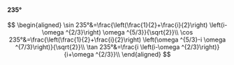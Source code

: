 #### 235°

$$
\begin{aligned}
\sin 235°&=\frac{\left(\frac{1}{2}+\frac{i}{2}\right) \left(i-\omega ^{2/3}\right) \omega ^{5/3}}{\sqrt{2}}\\
\cos 235°&=\frac{\left(\frac{1}{2}+\frac{i}{2}\right) \left(\omega ^{5/3}-i \omega ^{7/3}\right)}{\sqrt{2}}\\
\tan 235°&=\frac{i \left(i-\omega ^{2/3}\right)}{i+\omega ^{2/3}}\\
\end{aligned}
$$

